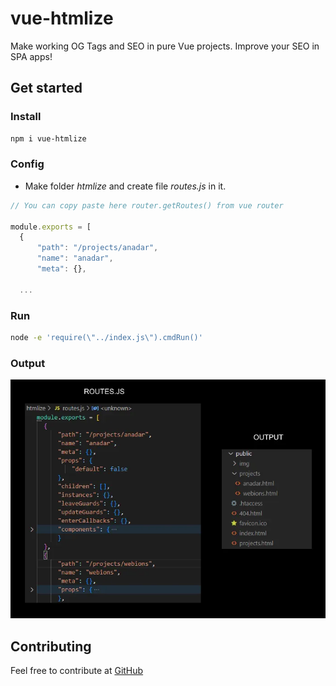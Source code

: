 # vue-htmlize
Make working OG Tags and SEO in pure Vue projects.
Improve your SEO in SPA apps!

## Get started
### Install
```bash
npm i vue-htmlize
```

### Config
- Make folder *htmlize* and create file *routes.js* in it.
```js
// You can copy paste here router.getRoutes() from vue router 

module.exports = [
  {
      "path": "/projects/anadar",
      "name": "anadar",
      "meta": {},

  ...
```
### Run
```bash
node -e 'require(\"../index.js\").cmdRun()'
```

### Output

![beforeafter](/img/beforeafter.webp)

## Contributing
Feel free to contribute at [GitHub](https://github.com/apietryga/vue-htmlize)


<!-- ### EXPERIMENTAL AND TODO:
Few options to setup it for your project
```js
// deletes unused files in public dir [ default : false ]
htmlize.config.clean = true

// files excluded from deletion [ default : '.htaccess', 'favicon.ico' ]
htmlize.config.ignore = [ '.htaccess', 'favicon.ico', 'img' ]

// directory for public files [ default: 'public']
htmlize.config.dist = "public"

// html template file to set global options (fonts, css) [ default: "index.html" ]
htmlize.config.template = "index.html"
``` -->